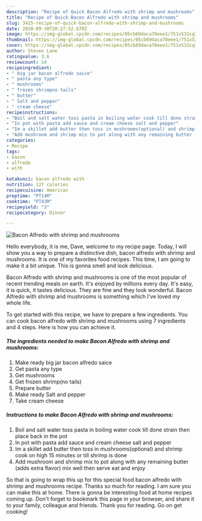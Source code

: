 ```yaml
---
description: "Recipe of Quick Bacon Alfredo with shrimp and mushrooms"
title: "Recipe of Quick Bacon Alfredo with shrimp and mushrooms"
slug: 3425-recipe-of-quick-bacon-alfredo-with-shrimp-and-mushrooms
date: 2020-09-30T20:27:52.670Z
image: https://img-global.cpcdn.com/recipes/05cb69daca78eee1/751x532cq70/bacon-alfredo-with-shrimp-and-mushrooms-recipe-main-photo.jpg
thumbnail: https://img-global.cpcdn.com/recipes/05cb69daca78eee1/751x532cq70/bacon-alfredo-with-shrimp-and-mushrooms-recipe-main-photo.jpg
cover: https://img-global.cpcdn.com/recipes/05cb69daca78eee1/751x532cq70/bacon-alfredo-with-shrimp-and-mushrooms-recipe-main-photo.jpg
author: Steven Lane
ratingvalue: 3.6
reviewcount: 14
recipeingredient:
- " big jar bacon alfredo saice"
- " pasta any type"
- " mushrooms"
- " frozen shrimpno tails"
- " butter"
- " Salt and pepper"
- " cream cheese"
recipeinstructions:
- "Boil and salt water toss pasta in boiling water cook till done strain then place back in the pot"
- "In pot with pasta add sauce and cream cheese salt and pepper"
- "Im a skillet add butter then toss in mushrooms(optional) and shrimp cook on high 15 minutes or till shrimp is done"
- "Add mushroom and shrimp mix to pot along with any remaining butter (adds extra flavor) mix well then serve eat and enjoy"
categories:
- Recipe
tags:
- bacon
- alfredo
- with

katakunci: bacon alfredo with 
nutrition: 127 calories
recipecuisine: American
preptime: "PT14M"
cooktime: "PT43M"
recipeyield: "3"
recipecategory: Dinner

---
```



![Bacon Alfredo with shrimp and mushrooms](https://img-global.cpcdn.com/recipes/05cb69daca78eee1/751x532cq70/bacon-alfredo-with-shrimp-and-mushrooms-recipe-main-photo.jpg)

Hello everybody, it is me, Dave, welcome to my recipe page. Today, I will show you a way to prepare a distinctive dish, bacon alfredo with shrimp and mushrooms. It is one of my favorites food recipes. This time, I am going to make it a bit unique. This is gonna smell and look delicious.

Bacon Alfredo with shrimp and mushrooms is one of the most popular of recent trending meals on earth. It's enjoyed by millions every day. It's easy, it is quick, it tastes delicious. They are fine and they look wonderful. Bacon Alfredo with shrimp and mushrooms is something which I've loved my whole life.




To get started with this recipe, we have to prepare a few ingredients. You can cook bacon alfredo with shrimp and mushrooms using 7 ingredients and 4 steps. Here is how you can achieve it.

<!--inarticleads1-->

##### The ingredients needed to make Bacon Alfredo with shrimp and mushrooms:

1. Make ready  big jar bacon alfredo saice
1. Get  pasta any type
1. Get  mushrooms
1. Get  frozen shrimp(no tails)
1. Prepare  butter
1. Make ready  Salt and pepper
1. Take  cream cheese




<!--inarticleads2-->

##### Instructions to make Bacon Alfredo with shrimp and mushrooms:

1. Boil and salt water toss pasta in boiling water cook till done strain then place back in the pot
1. In pot with pasta add sauce and cream cheese salt and pepper
1. Im a skillet add butter then toss in mushrooms(optional) and shrimp cook on high 15 minutes or till shrimp is done
1. Add mushroom and shrimp mix to pot along with any remaining butter (adds extra flavor) mix well then serve eat and enjoy




So that is going to wrap this up for this special food bacon alfredo with shrimp and mushrooms recipe. Thanks so much for reading. I am sure you can make this at home. There is gonna be interesting food at home recipes coming up. Don't forget to bookmark this page in your browser, and share it to your family, colleague and friends. Thank you for reading. Go on get cooking!
